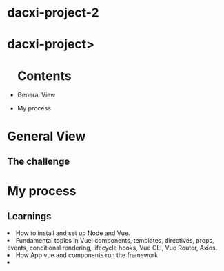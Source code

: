 # dacxi-project-2

<h1>dacxi-project></h1>

<ul><h1>Contents</h1>
  <li><p>General View</p></li> 
    <li><p>My process</></li>
  
  </ul>

<h1>General View</>

   <h2>The challenge</h2>
 

<h1>My process</>
  <h2>Learnings</h2>
 
 
  <li>How to install and set up Node and Vue.</li>
  <li>Fundamental topics in Vue: components, templates, directives, props, events, conditional rendering, lifecycle hooks, Vue CLI, Vue Router, Axios.</li>
  <li>How App.vue and components run the framework.</li>
  <li>
